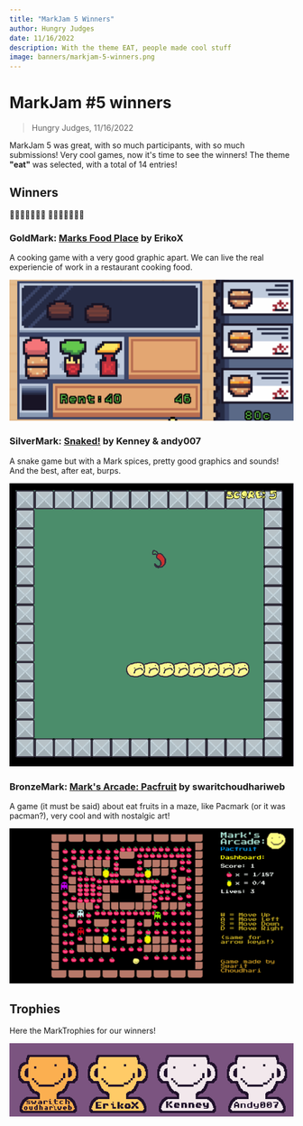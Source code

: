 ```yaml
---
title: "MarkJam 5 Winners"
author: Hungry Judges
date: 11/16/2022
description: With the theme EAT, people made cool stuff
image: banners/markjam-5-winners.png
---
```


# MarkJam #5 winners

> Hungry Judges, 11/16/2022

MarkJam 5 was great, with so much participants, with so much submissions! Very cool games, now it's time to see the winners! The theme **"eat"** was selected, with a total of 14 entries!

## Winners

🥁🥁🥁🥁🥁🥁🥁
🥁🥁🥁🥁🥁🥁🥁

### GoldMark: [Marks Food Place](https://erikoxdev.itch.io/marks-food-place) by ErikoX

A cooking game with a very good graphic apart. We can live the real experiencie of work in a restaurant cooking food.

![](markjam-5-winners/marks-food-place.gif)

### SilverMark: [Snaked!](https://kenneyher.itch.io/snaked) by Kenney & andy007

A snake game but with a Mark spices, pretty good graphics and sounds! And the best, after eat, burps.

![](markjam-5-winners/snaked.gif)

### BronzeMark: [Mark's Arcade: Pacfruit](https://swaritchoudhari.itch.io/pacfruit) by swaritchoudhariweb

A game (it must be said) about eat fruits in a maze, like Pacmark (or it was pacman?), very cool and with nostalgic art!

![](markjam-5-winners/marks-arcade-pacfruit.gif)

## Trophies

Here the MarkTrophies for our winners!

![](markjam-5-winners/trophies.png)
